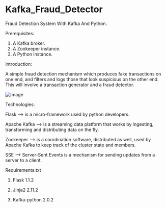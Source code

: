# Kafka_Fraud_Detector

Fraud Detection System With Kafka And Python.

Prerequisites:

 1) A Kafka broker.
 2) A Zookeeper instance.
 3) A Python instance.

Introduction:

A simple fraud detection mechanism which produces fake transactions on one end, and filters and logs those that look suspicious on the other end.
This will involve a transaction generator and a fraud detector. 

![image](https://user-images.githubusercontent.com/74184047/115011402-4217ec80-9eb7-11eb-8cec-d2fcecafa9cb.png)


Technologies:

Flask --> is a micro-framework used by python developers.

Apache Kafka --> is a streaming data platform that works by ingesting, transforming and distributing data on the fly.

Zookeeper --> is a coordination software, distributed as well, used by Apache Kafka to keep track of the cluster state and members. 

SSE --> Server-Sent Events is a mechanism for sending updates from a server to a client.

Requirements.txt

1) Flask 1.1.2

2) Jinja2 2.11.2

3) Kafka-python 2.0.2

